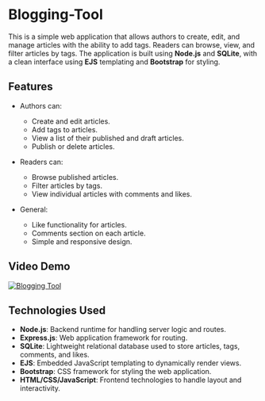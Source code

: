 # Blogging-Tool

This is a simple web application that allows authors to create, edit, and manage articles with the ability to add tags. Readers can browse, view, and filter articles by tags. The application is built using **Node.js** and **SQLite**, with a clean interface using **EJS** templating and **Bootstrap** for styling.

## Features

- Authors can:
  - Create and edit articles.
  - Add tags to articles.
  - View a list of their published and draft articles.
  - Publish or delete articles.
  
- Readers can:
  - Browse published articles.
  - Filter articles by tags.
  - View individual articles with comments and likes.
  
- General:
  - Like functionality for articles.
  - Comments section on each article.
  - Simple and responsive design.

## Video Demo
[![Blogging Tool](https://img.youtube.com/vi/FBfl49-KHXs/0.jpg)](https://www.youtube.com/watch?v=FBfl49-KHXs)

## Technologies Used

- **Node.js**: Backend runtime for handling server logic and routes.
- **Express.js**: Web application framework for routing.
- **SQLite**: Lightweight relational database used to store articles, tags, comments, and likes.
- **EJS**: Embedded JavaScript templating to dynamically render views.
- **Bootstrap**: CSS framework for styling the web application.
- **HTML/CSS/JavaScript**: Frontend technologies to handle layout and interactivity.


